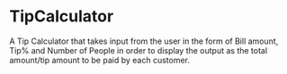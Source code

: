# TipCalculator
A Tip Calculator that takes input from the user in the form of Bill amount, Tip% and Number of People in order to display the output as the total amount/tip amount to be paid by each customer.
